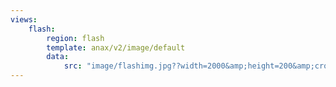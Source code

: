 ```yaml
---
views:
    flash:
        region: flash
        template: anax/v2/image/default
        data:
            src: "image/flashimg.jpg??width=2000&amp;height=200&amp;crop-to-fit"
---
```

